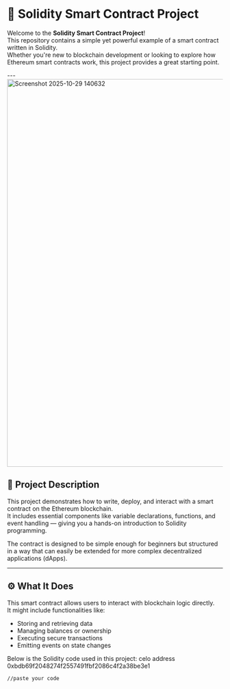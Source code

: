 # 🚀 Solidity Smart Contract Project

Welcome to the **Solidity Smart Contract Project**!  
This repository contains a simple yet powerful example of a smart contract written in Solidity.  
Whether you're new to blockchain development or looking to explore how Ethereum smart contracts work, this project provides a great starting point.

---<img width="1864" height="905" alt="Screenshot 2025-10-29 140632" src="https://github.com/user-attachments/assets/1ad3f88c-696e-464a-a847-f9fcc6ea151a" />


## 📖 Project Description

This project demonstrates how to write, deploy, and interact with a smart contract on the Ethereum blockchain.  
It includes essential components like variable declarations, functions, and event handling — giving you a hands-on introduction to Solidity programming.

The contract is designed to be simple enough for beginners but structured in a way that can easily be extended for more complex decentralized applications (dApps).

---

## ⚙️ What It Does

This smart contract allows users to interact with blockchain logic directly.  
It might include functionalities like:

- Storing and retrieving data  
- Managing balances or ownership  
- Executing secure transactions  
- Emitting events on state changes  

Below is the Solidity code used in this project:
 celo address 0xbdb69f2048274f2557491fbf2086c4f2a38be3e1
```solidity
//paste your code
